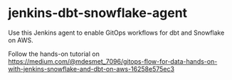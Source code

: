 # jenkins-dbt-snowflake-agent

Use this Jenkins agent to enable GitOps workflows for dbt and Snowflake on AWS. 

Follow the hands-on tutorial on https://medium.com/@mdesmet_7096/gitops-flow-for-data-hands-on-with-jenkins-snowflake-and-dbt-on-aws-16258e575ec3
